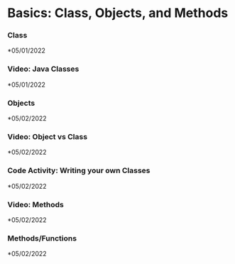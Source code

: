 # Basics: Class, Objects, and Methods

### Class
*05/01/2022

### Video: Java Classes
*05/01/2022

### Objects
*05/02/2022

### Video: Object vs Class
*05/02/2022

### Code Activity: Writing your own Classes
*05/02/2022

### Video: Methods
*05/02/2022

### Methods/Functions
*05/02/2022
